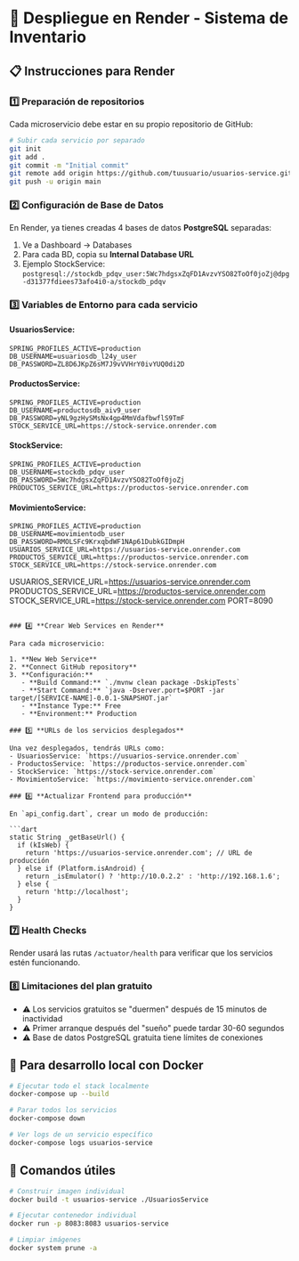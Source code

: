 # 🚀 Despliegue en Render - Sistema de Inventario

## 📋 Instrucciones para Render

### 1️⃣ **Preparación de repositorios**

Cada microservicio debe estar en su propio repositorio de GitHub:

```bash
# Subir cada servicio por separado
git init
git add .
git commit -m "Initial commit"
git remote add origin https://github.com/tuusuario/usuarios-service.git
git push -u origin main
```

### 2️⃣ **Configuración de Base de Datos**

En Render, ya tienes creadas 4 bases de datos **PostgreSQL** separadas:

1. Ve a Dashboard → Databases
2. Para cada BD, copia su **Internal Database URL**
3. Ejemplo StockService: `postgresql://stockdb_pdqv_user:5Wc7hdgsxZqFD1AvzvYSO82ToOf0joZj@dpg-d31377fdiees73afo4i0-a/stockdb_pdqv`

### 3️⃣ **Variables de Entorno para cada servicio**

#### **UsuariosService:**
```env
SPRING_PROFILES_ACTIVE=production
DB_USERNAME=usuariosdb_l24y_user
DB_PASSWORD=ZL8D6JKpZ6sM7J9vVVHrY0ivYUQ0di2D
```

#### **ProductosService:**
```env
SPRING_PROFILES_ACTIVE=production
DB_USERNAME=productosdb_aiv9_user
DB_PASSWORD=yNL9gzHySMsNx4gp4MmVdafbwflS9TmF
STOCK_SERVICE_URL=https://stock-service.onrender.com
```

#### **StockService:**
```env
SPRING_PROFILES_ACTIVE=production
DB_USERNAME=stockdb_pdqv_user
DB_PASSWORD=5Wc7hdgsxZqFD1AvzvYSO82ToOf0joZj
PRODUCTOS_SERVICE_URL=https://productos-service.onrender.com
```

#### **MovimientoService:**
```env
SPRING_PROFILES_ACTIVE=production
DB_USERNAME=movimientodb_user
DB_PASSWORD=RMOLSFc9KrxqbdWF1NAp61DubkGIDmpH
USUARIOS_SERVICE_URL=https://usuarios-service.onrender.com
PRODUCTOS_SERVICE_URL=https://productos-service.onrender.com
STOCK_SERVICE_URL=https://stock-service.onrender.com
```
USUARIOS_SERVICE_URL=https://usuarios-service.onrender.com
PRODUCTOS_SERVICE_URL=https://productos-service.onrender.com
STOCK_SERVICE_URL=https://stock-service.onrender.com
PORT=8090
```

### 4️⃣ **Crear Web Services en Render**

Para cada microservicio:

1. **New Web Service**
2. **Connect GitHub repository**
3. **Configuración:**
   - **Build Command:** `./mvnw clean package -DskipTests`
   - **Start Command:** `java -Dserver.port=$PORT -jar target/[SERVICE-NAME]-0.0.1-SNAPSHOT.jar`
   - **Instance Type:** Free
   - **Environment:** Production

### 5️⃣ **URLs de los servicios desplegados**

Una vez desplegados, tendrás URLs como:
- UsuariosService: `https://usuarios-service.onrender.com`
- ProductosService: `https://productos-service.onrender.com`
- StockService: `https://stock-service.onrender.com`
- MovimientoService: `https://movimiento-service.onrender.com`

### 6️⃣ **Actualizar Frontend para producción**

En `api_config.dart`, crear un modo de producción:

```dart
static String _getBaseUrl() {
  if (kIsWeb) {
    return 'https://usuarios-service.onrender.com'; // URL de producción
  } else if (Platform.isAndroid) {
    return _isEmulator() ? 'http://10.0.2.2' : 'http://192.168.1.6';
  } else {
    return 'http://localhost';
  }
}
```

### 7️⃣ **Health Checks**

Render usará las rutas `/actuator/health` para verificar que los servicios estén funcionando.

### 8️⃣ **Limitaciones del plan gratuito**

- ⚠️ Los servicios gratuitos se "duermen" después de 15 minutos de inactividad
- ⚠️ Primer arranque después del "sueño" puede tardar 30-60 segundos
- ⚠️ Base de datos PostgreSQL gratuita tiene límites de conexiones

## 🐳 **Para desarrollo local con Docker**

```bash
# Ejecutar todo el stack localmente
docker-compose up --build

# Parar todos los servicios
docker-compose down

# Ver logs de un servicio específico
docker-compose logs usuarios-service
```

## 🔧 **Comandos útiles**

```bash
# Construir imagen individual
docker build -t usuarios-service ./UsuariosService

# Ejecutar contenedor individual
docker run -p 8083:8083 usuarios-service

# Limpiar imágenes
docker system prune -a
```
